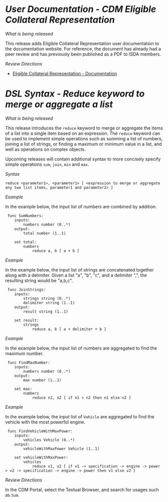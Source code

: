 # *User Documentation - CDM Eligible Collateral Representation*

_What is being released_

This release adds Eligible Collateral Representation user documentation to the documentation website.  For reference, the document has already had a peer review and has previously been published as a PDF to ISDA members.

_Review Directions_

- [Eligible Collateral Representation - Documentation](https://docs.rosetta-technology.io/cdm/documentation/source/eligible-collateral-representation.html)

# *DSL Syntax - Reduce keyword to merge or aggregate a list*

_What is being released_

This release introduces the `reduce` keyword to merge or aggregate the items of a list into a single item based on an expression.  The `reduce` keyword can be used to implement simple operations such as summing a list of numbers, joining a list of strings, or finding a maximum or minimum value in a list, and well as operations on complex objects.

Upcoming releases will contain additional syntax to more concisely specify simple operations `sum`, `join`, `min` and `max`.

_Syntax_

```reduce <parameter1>, <parameter1> [ <expression to merge or aggregate any two list items, parameter1 and parameter2> ]```

_Example_

In the example below, the input list of numbers are combined by addition.

```
 func SumNumbers: 
    inputs:
        numbers number (0..*)
    output:
        total number (1..1)

    set total:
        numbers 
            reduce a, b [ a + b ]
```

_Example_

In the example below, the input list of strings are concatenated together along with a delimiter.  Given a list "a", "b", "c", and a delimiter ",", the resulting string would be "a,b,c".

```
 func JoinStrings: 
    inputs:
        strings string (0..*)
        delimiter string (1..1)
    output:
        result string (1..1)

    set result:
        strings 
            reduce a, b [ a + delimiter + b ]
```

_Example_

In the example below, the input list of numbers are aggregated to find the maximum number.

```
 func FindMaxNumber: 
    inputs:
        numbers number (0..*)
    output:
        max number (1..1)

    set max:
        numbers 
            reduce n1, n2 [ if n1 > n2 then n1 else n2 ]
```

_Example_

In the example below, the input list of `Vehicle` are aggregated to find the vehicle with the most powerful engine.

```
 func FindVehicleWithMaxPower: 
    inputs:
        vehicles Vehicle (0..*)
    output:
        vehicleWithMaxPower Vehicle (1..1)

    set vehicleWithMaxPower:
        vehicles 
            reduce v1, v2 [ if v1 -> specification -> engine -> power > v2 -> specification -> engine -> power then v1 else v2 ]
```

_Review Directions_

In the CDM Portal, select the Textual Browser, and search for usages such as `Sum`.
